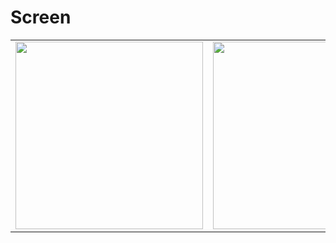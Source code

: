# Screen
<table>
  <tr>
    <td><img src="https://i.imgur.com/2JtHNc3.png" width="300"></td>
    <td><img src="https://i.imgur.com/FHVVbKH.jpg" width="300"></td>
    <td><img src="https://i.imgur.com/DtR8NuE.jpg" width="300"></td>
  </tr>
</table>
